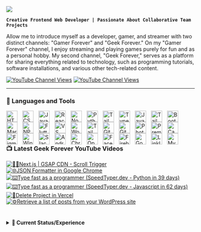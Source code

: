 <a href="https://github.com/emailjohnthomascaballero">
<img src="https://readme-typing-svg.herokuapp.com/?font=Righteous&size=35&center=true&vCenter=true&width=500&height=70&duration=4000&color=f22b43&lines=Hello!;+I'm+John+Thomas+F.+Caballero!;+a+programmer...;+a+gamer...;+a+content+creator...;+a+streamer.;" />
</a>

**`Creative Frontend Web Developer | Passionate About Collaborative Team Projects`**

Allow me to introduce myself as a developer, gamer, and streamer with two distinct channels: "Gamer Forever" and "Geek Forever." On my "Gamer Forever" channel, I enjoy streaming and playing games purely for fun and as a personal hobby. My second channel, "Geek Forever," serves as a platform for sharing everything related to technology, such as programming tutorials, software installations, and various other tech-related content.

   <p align="left">
      <a href="https://www.youtube.com/@GamerForeverChannel"><img alt="YouTube Channel Views" src="https://img.shields.io/youtube/channel/views/UC88LrCOvWEp83DwV6-qVRzQ?style=for-the-badge&logo=youtube&label=Gamer%20Forever%20YouTube%20Views&color=%23fa3a45"></a>
       <a href="https://www.youtube.com/@GeekForeverChannel"><img alt="YouTube Channel Views" src="https://img.shields.io/youtube/channel/views/UCtujEiwlNyHon-z78FmVW7Q?style=for-the-badge&logo=youtube&label=Geek%20Forever%20YouTube%20Views&color=%23fa3a45"></a>
   </p>

---

### 🧰 Languages and Tools
<a href="https://github.com/emailjohnthomascaballero">
<!-- Languages -->
<img align="left" alt="HTML" width="30px" style="padding-right:10px;" src="https://cdn.jsdelivr.net/gh/devicons/devicon/icons/html5/html5-plain.svg" />
<img align="left" alt="CSS" width="30px" style="padding-right:10px;" src="https://cdn.jsdelivr.net/gh/devicons/devicon/icons/css3/css3-plain.svg" />
<img align="left" alt="JavaScript" width="30px" style="padding-right:10px;" src="https://cdn.jsdelivr.net/gh/devicons/devicon/icons/javascript/javascript-plain.svg" />
<img align="left" alt="React" width="30px" style="padding-right:10px;" src="https://cdn.jsdelivr.net/gh/devicons/devicon/icons/react/react-original.svg" />
<img align="left" alt="NodeJS" width="30px" style="padding-right:10px;" src="https://cdn.jsdelivr.net/gh/devicons/devicon/icons/nodejs/nodejs-original.svg" />
<img align="left" alt="Python" width="30px" style="padding-right:10px;" src="https://cdn.jsdelivr.net/gh/devicons/devicon/icons/python/python-plain.svg" />
<img align="left" alt="Tailwind" width="30px" style="padding-right:10px;" src="https://cdn.jsdelivr.net/gh/devicons/devicon/icons/php/php-original.svg" />
<img align="left" alt="TypeScript" width="30px" style="padding-right:10px;" src="https://cdn.jsdelivr.net/gh/devicons/devicon/icons/typescript/typescript-plain.svg" />     
<img align="left" alt="Java" width="30px" style="padding-right:10px;" src="https://cdn.jsdelivr.net/gh/devicons/devicon/icons/java/java-original.svg"/>
<img align="left" alt="Tailwind" width="30px" style="padding-right:10px;" src="https://cdn.jsdelivr.net/gh/devicons/devicon/icons/tailwindcss/tailwindcss-plain.svg" />
<img align="left" alt="Bootstrap" width="30px" style="padding-right:10px;" src="https://cdn.jsdelivr.net/gh/devicons/devicon/icons/bootstrap/bootstrap-original.svg" />
<img align="left" alt="Markdown" width="30px" style="padding-right:10px;" src="https://cdn.jsdelivr.net/gh/devicons/devicon/icons/markdown/markdown-original.svg" />
<img align="left" alt="NPM" width="30px" style="padding-right:10px;" src="https://cdn.jsdelivr.net/gh/devicons/devicon/icons/npm/npm-original-wordmark.svg" />

<!-- Tools -->
<img align="left" alt="Flutter" width="30px" style="padding-right:10px;" src="https://cdn.jsdelivr.net/gh/devicons/devicon/icons/flutter/flutter-original.svg" />
<img align="left" alt="VS Code" width="30px" style="padding-right:10px;" src="https://cdn.jsdelivr.net/gh/devicons/devicon/icons/vscode/vscode-original.svg" />
<img align="left" alt="Wordpress" width="30px" style="padding-right:10px;" src="https://cdn.jsdelivr.net/gh/devicons/devicon/icons/wordpress/wordpress-plain.svg" />
<img align="left" alt="Tailwind" width="30px" style="padding-right:10px;" src="https://cdn.jsdelivr.net/gh/devicons/devicon/icons/nextjs/nextjs-original.svg" />
<img align="left" alt="Git" width="30px" style="padding-right:10px;" src="https://cdn.jsdelivr.net/gh/devicons/devicon/icons/git/git-original.svg" />
<img align="left" alt="GitHub" width="30px" style="padding-right:10px;" src="https://cdn.jsdelivr.net/gh/devicons/devicon/icons/github/github-original.svg" />
<img align="left" alt="Photoshop" width="30px" style="padding-right:10px;" src="https://cdn.jsdelivr.net/gh/devicons/devicon/icons/photoshop/photoshop-plain.svg" />
<img align="left" alt="Premiere Pro" width="30px" style="padding-right:10px;"  src="https://cdn.jsdelivr.net/gh/devicons/devicon/icons/premierepro/premierepro-original.svg" />
<img align="left" alt="Canva" width="30px" style="padding-right:10px;" src="https://cdn.jsdelivr.net/gh/devicons/devicon/icons/canva/canva-original.svg" />
<img align="left" alt="Figma" width="30px" style="padding-right:10px;" src="https://cdn.jsdelivr.net/gh/devicons/devicon/icons/figma/figma-original.svg" />
<img align="left" alt="Windows 10" width="30px" style="padding-right:10px;" src="https://cdn.jsdelivr.net/gh/devicons/devicon/icons/windows8/windows8-original.svg" />
<img align="left" alt="Slack" width="30px" style="padding-right:10px;" src="https://cdn.jsdelivr.net/gh/devicons/devicon/icons/slack/slack-original.svg" />
<img align="left" alt="Android Studio" width="30px" style="padding-right:10px;" src="https://cdn.jsdelivr.net/gh/devicons/devicon/icons/androidstudio/androidstudio-original.svg" />
<img align="left" alt="Chrome" width="30px" style="padding-right:10px;" src="https://cdn.jsdelivr.net/gh/devicons/devicon/icons/chrome/chrome-original.svg" />
<img align="left" alt="Opera" width="30px" style="padding-right:10px;" src="https://cdn.jsdelivr.net/gh/devicons/devicon/icons/opera/opera-original.svg" />
<img align="left" alt="Facebook" width="30px" style="padding-right:10px;" src="https://cdn.jsdelivr.net/gh/devicons/devicon/icons/facebook/facebook-original.svg" />
<img align="left" alt="Firebase" width="30px" style="padding-right:10px;" src="https://cdn.jsdelivr.net/gh/devicons/devicon/icons/firebase/firebase-plain.svg" />
<img align="left" alt="Google" width="30px" style="padding-right:10px;" src="https://cdn.jsdelivr.net/gh/devicons/devicon/icons/google/google-original.svg" />
<img align="left" alt="LinkIn" width="30px" style="padding-right:10px;" src="https://cdn.jsdelivr.net/gh/devicons/devicon/icons/linkedin/linkedin-original.svg" />
<img align="left" alt="Mysql" width="30px" style="padding-right:10px;" src="https://cdn.jsdelivr.net/gh/devicons/devicon/icons/mysql/mysql-original.svg" />   
</a>

<br />
<br />
<br />

#

### 📺 Latest Geek Forever YouTube Videos

<!-- BEGIN YOUTUBE-CARDS -->
[![👨‍💻Next.js | GSAP CDN - Scroll Trigger](https://ytcards.demolab.com/?id=5-n95Ualogw&title=%F0%9F%91%A8%E2%80%8D%F0%9F%92%BBNext.js+%7C+GSAP+CDN+-+Scroll+Trigger&lang=en&timestamp=1698392428&background_color=%230d1117&title_color=%23ffffff&stats_color=%23dedede&max_title_lines=1&width=250&border_radius=5 "👨‍💻Next.js | GSAP CDN - Scroll Trigger")](https://www.youtube.com/watch?v=5-n95Ualogw)
[![🌐JSON Formatter in Google Chrome](https://ytcards.demolab.com/?id=6ekErr1hTMU&title=%F0%9F%8C%90JSON+Formatter+in+Google+Chrome&lang=en&timestamp=1697361950&background_color=%230d1117&title_color=%23ffffff&stats_color=%23dedede&max_title_lines=1&width=250&border_radius=5 "🌐JSON Formatter in Google Chrome")](https://www.youtube.com/watch?v=6ekErr1hTMU)
[![⌨️Type fast as a programmer (SpeedTyper.dev - Python in 39 days)](https://ytcards.demolab.com/?id=M4fb_UPiJCM&title=%E2%8C%A8%EF%B8%8FType+fast+as+a+programmer+%28SpeedTyper.dev+-+Python+in+39+days%29&lang=en&timestamp=1697230811&background_color=%230d1117&title_color=%23ffffff&stats_color=%23dedede&max_title_lines=1&width=250&border_radius=5 "⌨️Type fast as a programmer (SpeedTyper.dev - Python in 39 days)")](https://www.youtube.com/watch?v=M4fb_UPiJCM)
[![⌨️Type fast as a programmer (SpeedTyper.dev - Javascript in 62 days)](https://ytcards.demolab.com/?id=VvU1EX_fDto&title=%E2%8C%A8%EF%B8%8FType+fast+as+a+programmer+%28SpeedTyper.dev+-+Javascript+in+62+days%29&lang=en&timestamp=1697147929&background_color=%230d1117&title_color=%23ffffff&stats_color=%23dedede&max_title_lines=1&width=250&border_radius=5 "⌨️Type fast as a programmer (SpeedTyper.dev - Javascript in 62 days)")](https://www.youtube.com/watch?v=VvU1EX_fDto)
[![🔺Delete Project in Vercel](https://ytcards.demolab.com/?id=dGIAlVgBZEk&title=%F0%9F%94%BADelete+Project+in+Vercel&lang=en&timestamp=1696339171&background_color=%230d1117&title_color=%23ffffff&stats_color=%23dedede&max_title_lines=1&width=250&border_radius=5 "🔺Delete Project in Vercel")](https://www.youtube.com/watch?v=dGIAlVgBZEk)
[![⚙️Retrieve a list of posts from your WordPress site](https://ytcards.demolab.com/?id=2Hn8X9tDqb0&title=%E2%9A%99%EF%B8%8FRetrieve+a+list+of+posts+from+your+WordPress+site&lang=en&timestamp=1696171015&background_color=%230d1117&title_color=%23ffffff&stats_color=%23dedede&max_title_lines=1&width=250&border_radius=5 "⚙️Retrieve a list of posts from your WordPress site")](https://www.youtube.com/watch?v=2Hn8X9tDqb0)
<!-- END YOUTUBE-CARDS -->

#

<details>
            <summary><b>📶 Current Status/Experience</b></summary>
            <table align="center">
               <thead align="center">
               <tr>
                <th colspan="5">
                   <a href="#blank"><img src="https://media.tenor.com/D2H0hPltOdYAAAAd/golden-boy-fake-keyboard-programing-coding-paper-book.gif" align="center" title="Anime gif" width="100%" height="auto" alt="Anime typing in a paper gif"></a>
                </th>
              </tr>
              </thead>
              <thead align="center">
                <tr>
                  <th>Logo</th>
                  <th>Company</th>
                  <th>Experience</th>
                  <th>Learned</th>
                  <th>Status</th>
                </tr>
              </thead>
              <tbody align="center">
                <tr>
                  <td>
<!--              <img src="" width="25px" style="vertical-align: middle;" /> --> Confidencial
                  </td>
                  <td>
<!--              <a href="#" target="_blank">name</a> --> Client based
                  </td>
                  <td>1 Month</td>
                  <td>
                    Bootstrap, SASS,<br/>
                    React, TypeScript,<br/>
                    Github Organization, Github Collaboration,<br/>
                    Miro & Loom<br/>
                  </td>
                   <td>
                    Currently Working
                  </td>
                </tr>
              </tbody>
            </table>
          </details>

